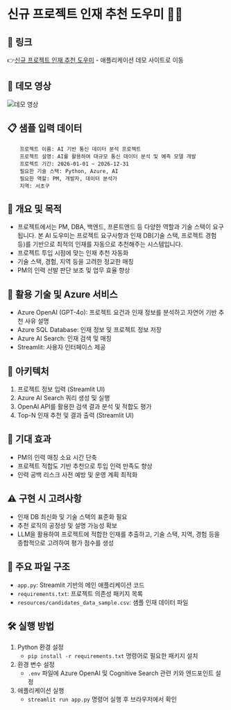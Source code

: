 # 신규 프로젝트 인재 추천 도우미 🙋‍♀️

## 🔗 링크
👉[신규 프로젝트 인재 추천 도우미](https://user03-dev-recommand.azurewebsites.net/) - 애플리케이션 데모 사이트로 이동

## 📸 데모 영상
![데모 영상](https://github.com/user-attachments/assets/ad625094-0bb8-4633-8669-bf504c52e184)

## 📋 샘플 입력 데이터
```
    프로젝트 이름: AI 기반 통신 데이터 분석 프로젝트
    프로젝트 설명: AI를 활용하여 대규모 통신 데이터 분석 및 예측 모델 개발
    프로젝트 기간: 2026-01-01 ~ 2026-12-31
    필요한 기술 스택: Python, Azure, AI
    필요한 역할: PM, 개발자, 데이터 분석가
    지역: 서초구
```

## 📌 개요 및 목적
- 프로젝트에서는 PM, DBA, 백엔드, 프론트엔드 등 다양한 역할과 기술 스택이 요구됩니다. 본 AI 도우미는 프로젝트 요구사항과 인재 DB(기술 스택, 프로젝트 경험 등)를 기반으로 최적의 인재를 자동으로 추천해주는 시스템입니다.
- 프로젝트 투입 시점에 맞는 인재 추천 자동화
- 기술 스택, 경험, 지역 등을 고려한 정교한 매칭
- PM의 인력 선발 판단 보조 및 업무 효율 향상

## 🔧 활용 기술 및 Azure 서비스
- Azure OpenAI (GPT-4o): 프로젝트 요건과 인재 정보를 분석하고 자연어 기반 추천 사유 설명
- Azure SQL Database: 인재 정보 및 프로젝트 정보 저장
- Azure AI Search: 인재 검색 및 매칭
- Streamlit: 사용자 인터페이스 제공

## 🧩 아키텍처
1. 프로젝트 정보 입력 (Streamlit UI)
2. Azure AI Search 쿼리 생성 및 실행
3. OpenAI API를 활용한 검색 결과 분석 및 적합도 평가
4. Top-N 인재 추천 및 결과 출력 (Streamlit UI)

## 🎯 기대 효과
- PM의 인력 매칭 소요 시간 단축
- 프로젝트 적합도 기반 추천으로 투입 인력 만족도 향상
- 인력 공백 리스크 사전 예방 및 운영 계획 최적화

## ⚠️ 구현 시 고려사항
- 인재 DB 최신화 및 기술 스택의 표준화 필요
- 추천 로직의 공정성 및 설명 가능성 확보
- LLM을 활용하여 프로젝트에 적합한 인재를 추출하고, 기술 스택, 지역, 경험 등을 종합적으로 고려하여 평가 점수를 생성

## 📂 주요 파일 구조
- `app.py`: Streamlit 기반의 메인 애플리케이션 코드
- `requirements.txt`: 프로젝트 의존성 패키지 목록
- `resources/candidates_data_sample.csv`: 샘플 인재 데이터 파일

## 🛠️ 실행 방법
1. Python 환경 설정
   - `pip install -r requirements.txt` 명령어로 필요한 패키지 설치
2. 환경 변수 설정
   - `.env` 파일에 Azure OpenAI 및 Cognitive Search 관련 키와 엔드포인트 설정
3. 애플리케이션 실행
   - `streamlit run app.py` 명령어 실행 후 브라우저에서 확인
